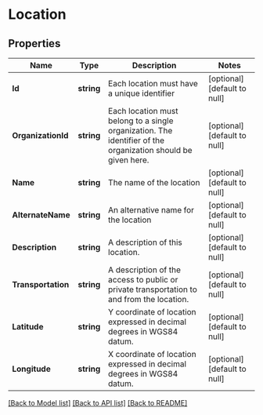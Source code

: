 # Location

## Properties
Name | Type | Description | Notes
------------ | ------------- | ------------- | -------------
**Id** | **string** | Each location must have a unique identifier | [optional] [default to null]
**OrganizationId** | **string** | Each location must belong to a single organization. The identifier of the organization should be given here. | [optional] [default to null]
**Name** | **string** | The name of the location | [optional] [default to null]
**AlternateName** | **string** | An alternative name for the location | [optional] [default to null]
**Description** | **string** | A description of this location. | [optional] [default to null]
**Transportation** | **string** | A description of the access to public or private transportation to and from the location. | [optional] [default to null]
**Latitude** | **string** | Y coordinate of location expressed in decimal degrees in WGS84 datum. | [optional] [default to null]
**Longitude** | **string** | X coordinate of location expressed in decimal degrees in WGS84 datum. | [optional] [default to null]

[[Back to Model list]](../README.md#documentation-for-models) [[Back to API list]](../README.md#documentation-for-api-endpoints) [[Back to README]](../README.md)


